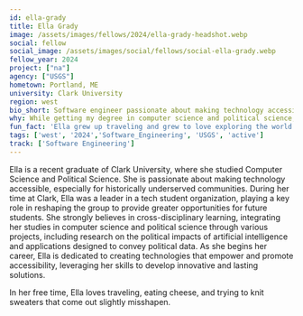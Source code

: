 ```yaml
---
id: ella-grady
title: Ella Grady
image: /assets/images/fellows/2024/ella-grady-headshot.webp
social: fellow
social_image: /assets/images/social/fellows/social-ella-grady.webp
fellow_year: 2024
project: ["na"]
agency: ["USGS"]
hometown: Portland, ME
university: Clark University
region: west
bio_short: Software engineer passionate about making technology accessible, especially for historically underserved communities
why: While getting my degree in computer science and political science, I often felt there were places the government could be taking greater efforts to implement modern technologies and increasing equitable access to public resources for stronger communities. I think USDC recruiting young tech professionals is a great step to do just this. I have always wanted to use my experience in technology to create solutions for the benefit of the public and saw USDC as a way to do so, resonating with the Digital Corp mission of helping new professionals understand the impact they can have on creating a more equitable and effective government. 
fun_fact: 'Ella grew up traveling and grew to love exploring the world even more while traveling during her year studying abroad in Scotland. Most recently she backpacked Southeast Asia with a friend after graduating college, a top experience of that trip being bathing with elephants rescued from inhumane conditions in Thailand.'
tags: ['west', '2024','Software_Engineering', 'USGS', 'active']
track: ['Software Engineering']
---
```


Ella is a recent graduate of Clark University, where she studied Computer Science and Political Science. She is passionate about making technology accessible, especially for historically underserved communities. During her time at Clark, Ella was a leader in a tech student organization, playing a key role in reshaping the group to provide greater opportunities for future students. She strongly believes in cross-disciplinary learning, integrating her studies in computer science and political science through various projects, including research on the political impacts of artificial intelligence and applications designed to convey political data. As she begins her career, Ella is dedicated to creating technologies that empower and promote accessibility, leveraging her skills to develop innovative and lasting solutions.

In her free time, Ella loves traveling, eating cheese, and trying to knit sweaters that come out slightly misshapen.
